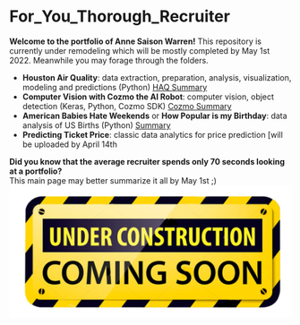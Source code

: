 # For_You_Thorough_Recruiter
**Welcome to the portfolio of Anne Saison Warren!** This repository is currently under remodeling which will be mostly completed by May 1st 2022. Meanwhile you may forage through the folders. 
* **Houston Air Quality**: data extraction, preparation, analysis, visualization, modeling and predictions (Python) [HAQ Summary](HoustonAirQuality/README.md)
* **Computer Vision with Cozmo the AI Robot**: computer vision, object detection (Keras, Python, Cozmo SDK) [Cozmo Summary](https://github.com/Aurenkeelin18/For_You_Thorough_Recruiter/tree/main/COZMO)
* **American Babies Hate Weekends** or **How Popular is my Birthday**: data analysis of US Births (Python) [Summary](US_Births/README.md)
* **Predicting Ticket Price**: classic data analytics for price prediction [will be uploaded by April 14th



**Did you know that the average recruiter spends only 70 seconds looking at a portfolio?** <br>
This main page may better summarize it all by May 1st ;)
![cover_photo](./Images/Under-Construction-Sign.png)
